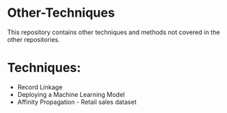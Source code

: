 # Other-Techniques
This repository contains other techniques and methods not covered in the other repositories.

# Techniques:
* Record Linkage
* Deploying a Machine Learning Model
* Affinity Propagation - Retail sales dataset
